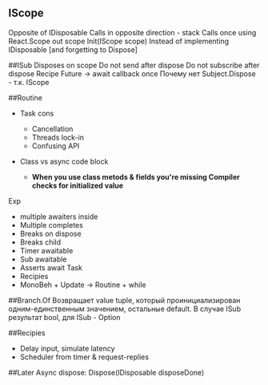 ## IScope
Opposite of IDisposable
Calls in opposite direction - stack
Calls once
using React.Scope out scope
Init(IScope scope)
Instead of implementing IDisposable [and forgetting to Dispose]

##ISub
Disposes on scope
Do not send after dispose
Do not subscribe after dispose
Recipe
Future -> await
callback once
Почему нет Subject.Dispose  - т.к. IScope

##Routine
* Task cons
  * Cancellation
  * Threads lock-in
  * Confusing API

* Class vs async code block
  * **When you use class metods & fields you're missing Compiler checks for initialized value**

Exp
* multiple awaiters inside
* Multiple completes
* Breaks on dispose
* Breaks child
* Timer awaitable
* Sub awaitable
* Asserts await Task
* Recipies
* MonoBeh + Update -> Routine + while

##Branch.Of
Возвращает value tuple, который проинициализирован одним-единственным значением, остальные default. В случае ISub результат bool, для ISub<T> - Option<T>

##Recipies
* Delay input, simulate latency
* Scheduler from timer & request-replies

##Later
Async dispose: Dispose(IDisposable disposeDone)